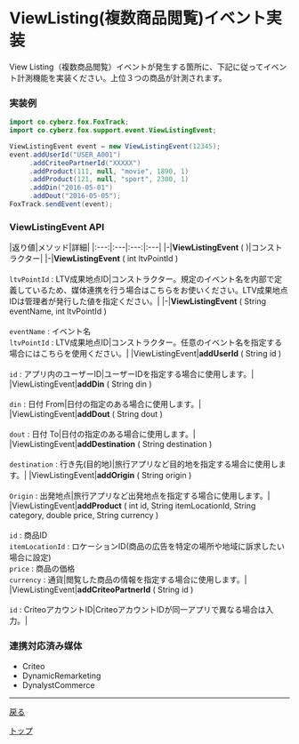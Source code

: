 # ViewListing(複数商品閲覧)イベント実装

View Listing（複数商品閲覧）イベントが発生する箇所に、下記に従ってイベント計測機能を実装ください。上位３つの商品が計測されます。

### 実装例

```java
import co.cyberz.fox.FoxTrack;
import co.cyberz.fox.support.event.ViewListingEvent;

ViewListingEvent event = new ViewListingEvent(12345);
event.addUserId("USER_A001")
     .addCriteoPartnerId("XXXXX")
     .addProduct(111, null, "movie", 1890, 1)
     .addProduct(121, null, "sport", 2300, 1)
     .addDin("2016-05-01")
     .addDout("2016-05-05");
FoxTrack.sendEvent(event);
```

### ViewListingEvent API

|返り値|メソッド|詳細|
|:---:|:---|:---:|:---|
|-|**ViewListingEvent** ( )|コンストラクター|
|-|**ViewListingEvent** ( int ltvPointId ) <br><br> `ltvPointId` : LTV成果地点ID|コンストラクター。規定のイベント名を内部で定義しているため、媒体連携を行う場合はこちらをお使いください。LTV成果地点IDは管理者が発行した値を指定ください。|
|-|**ViewListingEvent** ( String eventName, int ltvPointId ) <br><br> `eventName` : イベント名<br>`ltvPointId` : LTV成果地点ID|コンストラクター。任意のイベント名を指定する場合にはこちらを使用ください。|
|ViewListingEvent|**addUserId** ( String id )<br><br>`id` : アプリ内のユーザーID|ユーザーIDを指定する場合に使用します。|
|ViewListingEvent|**addDin** ( String din )<br><br>`din` : 日付 From|日付の指定のある場合に使用します。|
|ViewListingEvent|**addDout** ( String dout )<br><br>`dout` : 日付 To|日付の指定のある場合に使用します。|
|ViewListingEvent|**addDestination** ( String destination )<br><br>`destination` : 行き先(目的地)|旅行アプリなど目的地を指定する場合に使用します。|
|ViewListingEvent|**addOrigin** ( String origin )<br><br>`Origin` : 出発地点|旅行アプリなど出発地点を指定する場合に使用します。|
|ViewListingEvent|**addProduct** ( int id, String itemLocationId, String category, double price, String currency )<br><br>`id` : 商品ID<br>`itemLocationId` : ロケーションID(商品の広告を特定の場所や地域に訴求したい場合に設定)<br>`price` : 商品の価格<br>`currency` : 通貨|閲覧した商品の情報を指定する場合に使用します。|
|ViewListingEvent|**addCriteoPartnerId** ( String id )<br><br>`id` : CriteoアカウントID|CriteoアカウントIDが同一アプリで異なる場合は入力。|


### 連携対応済み媒体

* Criteo
* DynamicRemarketing
* DynalystCommerce


---
[戻る](/4.x/lang/ja/doc/track_events/README.md#supported_events)

[トップ](/4.x/lang/ja/README.md)
